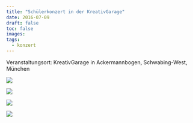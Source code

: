 ```yaml
---
title: "Schülerkonzert in der KreativGarage"
date: 2016-07-09
draft: false
toc: false
images:
tags: 
  - konzert
---
```


Veranstaltungsort: KreativGarage in Ackermannbogen, Schwabing-West, München

![](/images/20160709-konzert-kreativgarage.png)

![](/images/201607-kreativgarage/DSCF7150.jpg)

![](/images/201607-kreativgarage/DSCF7163.jpg)

![](/images/201607-kreativgarage/DSCF7196.jpg)

